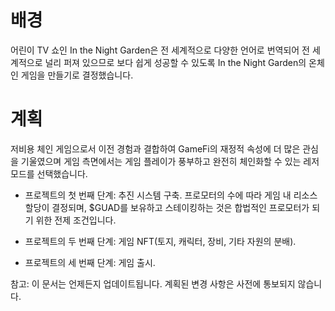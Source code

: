 # 배경
어린이 TV 쇼인 In the Night Garden은 전 세계적으로 다양한 언어로 번역되어 전 세계적으로 널리 퍼져 있으므로 보다 쉽게 성공할 수 있도록 In the Night Garden의 온체인 게임을 만들기로 결정했습니다.

# 계획
저비용 체인 게임으로서 이전 경험과 결합하여 GameFi의 재정적 속성에 더 많은 관심을 기울였으며 게임 측면에서는 게임 플레이가 풍부하고 완전히 체인화할 수 있는 레저 모드를 선택했습니다.

- 프로젝트의 첫 번째 단계: 추진 시스템 구축. 프로모터의 수에 따라 게임 내 리소스 할당이 결정되며, $GUAD를 보유하고 스테이킹하는 것은 합법적인 프로모터가 되기 위한 전제 조건입니다.

- 프로젝트의 두 번째 단계: 게임 NFT(토지, 캐릭터, 장비, 기타 자원의 분배).

- 프로젝트의 세 번째 단계: 게임 출시.

참고: 이 문서는 언제든지 업데이트됩니다. 계획된 변경 사항은 사전에 통보되지 않습니다.